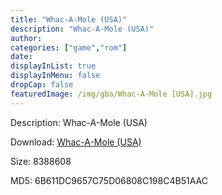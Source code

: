 ```yaml
---
title: "Whac-A-Mole (USA)"
description: "Whac-A-Mole (USA)"
author: 
categories: ["game","rom"]
date: 
displayInList: true
displayInMenu: false
dropCap: false
featuredImage: /img/gba/Whac-A-Mole [USA].jpg
---
```


Description: Whac-A-Mole (USA)

Download: <a style="text-decoration:underline;" href="https://mega.nz/#!DeRgwQrC!DE8ZwRs1xGpwRmQIWQyZbMwpsHN1_DvXxfFdlFIDWdU" target = "_blank" rel = "nofollow" > Whac-A-Mole (USA)</a>

Size: 8388608

MD5: 6B611DC9657C75D06808C198C4B51AAC

